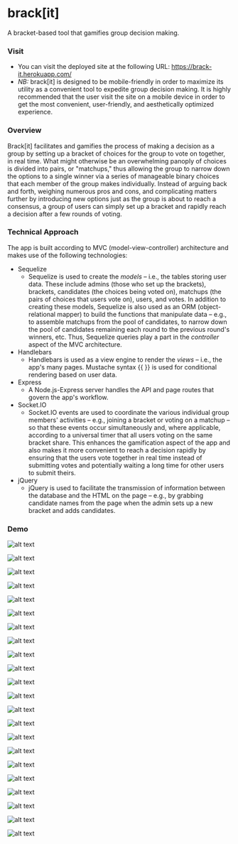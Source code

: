 # brack[it]
A bracket-based tool that gamifies group decision making.

### Visit
* You can visit the deployed site at the following URL: https://brack-it.herokuapp.com/
* *NB:* brack[it] is designed to be mobile-friendly in order to maximize its utility as a convenient tool to expedite group decision making. It is highly recommended that the user visit the site on a mobile device in order to get the most convenient, user-friendly, and aesthetically optimized experience.

### Overview
Brack[it] facilitates and gamifies the process of making a decision as a group by setting up a bracket of choices for the group to vote on together, in real time. What might otherwise be an overwhelming panoply of choices is divided into pairs, or "matchups," thus allowing the group to narrow down the options to a single winner via a series of manageable binary choices that each member of the group makes individually. Instead of arguing back and forth, weighing numerous pros and cons, and complicating matters further by introducing new options just as the group is about to reach a consensus, a group of users can simply set up a bracket and rapidly reach a decision after a few rounds of voting.

### Technical Approach
The app is built according to MVC (model-view-controller) architecture and makes use of the following technologies:
* Sequelize
    - Sequelize is used to create the *models* – i.e., the tables storing user data. These include admins (those who set up the brackets), brackets, candidates (the choices being voted on), matchups (the pairs of choices that users vote on), users, and votes. In addition to creating these models, Sequelize is also used as an ORM (object-relational mapper) to build the functions that manipulate data – e.g., to assemble matchups from the pool of candidates, to narrow down the pool of candidates remaining each round to the previous round's winners, etc. Thus, Sequelize queries play a part in the *controller* aspect of the MVC architecture.
* Handlebars
    - Handlebars is used as a view engine to render the *views* – i.e., the app's many pages. Mustache syntax {{ }} is used for conditional rendering based on user data.
* Express
    - A Node.js-Express server handles the API and page routes that govern the app's workflow.
* Socket.IO
    - Socket.IO events are used to coordinate the various individual group members' activities – e.g., joining a bracket or voting on a matchup – so that these events occur simultaneously and, where applicable, according to a universal timer that all users voting on the same bracket share. This enhances the gamification aspect of the app and also makes it more convenient to reach a decision rapidly by ensuring that the users vote together in real time instead of submitting votes and potentially waiting a long time for other users to submit theirs.
* jQuery
    - jQuery is used to facilitate the transmission of information between the database and the HTML on the page – e.g., by grabbing candidate names from the page when the admin sets up a new bracket and adds candidates.

### Demo

![alt text](demo/01.png)

![alt text](demo/02.png)

![alt text](demo/03.png)

![alt text](demo/04.png)

![alt text](demo/05.png)

![alt text](demo/06.png)

![alt text](demo/07.png)

![alt text](demo/08.png)

![alt text](demo/09.png)

![alt text](demo/10.png)

![alt text](demo/11.png)

![alt text](demo/12.png)

![alt text](demo/13.png)

![alt text](demo/14.png)

![alt text](demo/15.png)

![alt text](demo/16.png)

![alt text](demo/17.png)

![alt text](demo/18.png)

![alt text](demo/19.png)

![alt text](demo/20.png)

![alt text](demo/21.png)

![alt text](demo/22.png)
